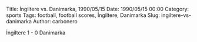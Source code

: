Title: İngiltere vs. Danimarka, 1990/05/15
Date: 1990/05/15 00:00
Category: sports
Tags: football, football scores, İngiltere, Danimarka
Slug: ingiltere-vs-danimarka
Author: carbonero


İngiltere 1 - 0 Danimarka
